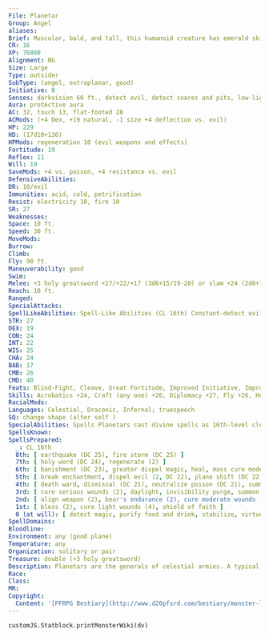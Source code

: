 ```yaml
---
File: Planetar
Group: Angel
aliases: 
Brief: Muscular, bald, and tall, this humanoid creature has emerald skin and two pairs of shining, white-feathered wings.
CR: 16
XP: 76800
Alignment: NG
Size: Large
Type: outsider
SubType: (angel, extraplanar, good)
Initiative: 8
Senses: darkvision 60 ft., detect evil, detect snares and pits, low-light vision, true seeing; Perception +27
Aura: protective aura
AC: 32, touch 13, flat-footed 28
ACMods: (+4 Dex, +19 natural, -1 size +4 deflection vs. evil)
HP: 229
HD: (17d10+136)
HPMods: regeneration 10 (evil weapons and effects)
Fortitude: 19
Reflex: 11
Will: 19
SaveMods: +4 vs. poison, +4 resistance vs. evil
DefensiveAbilities: 
DR: 10/evil
Immunities: acid, cold, petrification
Resist: electricity 10, fire 10
SR: 27
Weaknesses: 
Space: 10 ft.
Speed: 30 ft.
MoveMods: 
Burrow: 
Climb: 
Fly: 90 ft.
Maneuverability: good
Swim: 
Melee: +3 holy greatsword +27/+22/+17 (3d6+15/19-20) or slam +24 (2d8+12)
Reach: 10 ft.
Ranged: 
SpecialAttacks: 
SpellLikeAbilities: Spell-Like Abilities (CL 16th) Constant-detect evil, detect snares and pits, discern lies (DC 20), true seeing At will-continual flame, dispel magic, holy smite (DC 21), invisibility (self only), lesser restoration, remove curse, remove disease, remove fear (DC 18), speak with dead (DC 20) 3/day-blade barrier (DC 21), flame strike (DC 22), power word stun, raise dead, waves of fatigue 1/day-earthquake (DC 25), greater restoration, mass charm monster (DC 25), waves of exhaustion
STR: 27
DEX: 19
CON: 24
INT: 22
WIS: 25
CHA: 24
BAB: 17
CMB: 26
CMD: 40
Feats: Blind-Fight, Cleave, Great Fortitude, Improved Initiative, Improved Sunder, Iron Will, Lightning Reflexes, Power Attack, Toughness
Skills: Acrobatics +24, Craft (any one) +26, Diplomacy +27, Fly +26, Heal +24, Intimidate +27, Knowledge (history) +23, Knowledge (planes) +26, Knowledge (religion) +26, Perception +27, Sense Motive +27, Stealth +20
RacialMods: 
Languages: Celestial, Draconic, Infernal; truespeech
SQ: change shape (alter self )
SpecialAbilities: Spells Planetars cast divine spells as 16th-level clerics. They do not gain access to domains or other cleric abilities.
SpellsKnown: 
SpellsPrepared:
  _: CL 16th
  8th: [ earthquake (DC 25), fire storm (DC 25) ]
  7th: [ holy word (DC 24), regenerate (2) ]
  6th: [ banishment (DC 23), greater dispel magic, heal, mass cure moderate wounds (DC 23) ]
  5th: [ break enchantment, dispel evil (2, DC 22), plane shift (DC 22), righteous might ]
  4th: [ death ward, dismissal (DC 21), neutralize poison (DC 21), summon monster IV ]
  3rd: [ cure serious wounds (2), daylight, invisibility purge, summon monster III, wind wall ]
  2nd: [ align weapon (2), bear's endurance (2), cure moderate wounds (2), eagle's splendor ]
  1st: [ bless (2), cure light wounds (4), shield of faith ]
  0 (at will): [ detect magic, purify food and drink, stabilize, virtue ]
SpellDomains: 
Bloodline: 
Environment: any (good plane)
Temperature: any
Organization: solitary or pair
Treasure: double (+3 holy greatsword)
Description: Planetars are the generals of celestial armies. A typical planetar stands 9 feet tall and weighs 500 pounds. They focus on combat and the destruction of evil; though they understand diplomacy, a planetar would rather lead the charge against an army of fiends than negotiate peace.
Race: 
Class: 
MR: 
Copyright:
  Content: '[PFRPG Bestiary](http://www.d20pfsrd.com/bestiary/monster-listings/outsiders/angel/planetar)'
---
```

```dataviewjs
customJS.Statblock.printMonsterWiki(dv)
```
